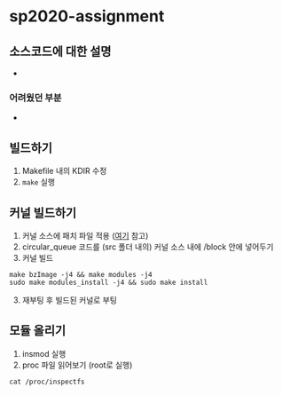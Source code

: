 # sp2020-assignment

## 소스코드에 대한 설명

-

### 어려웠던 부분

-

## 빌드하기

1. Makefile 내의 KDIR 수정
2. `make` 실행

## 커널 빌드하기

1. 커널 소스에 패치 파일 적용 ([여기](https://twpower.github.io/195-how-to-apply-patch-file) 참고)
2. circular_queue 코드를 (src 폴더 내의) 커널 소스 내에 /block 안에 넣어두기
3. 커널 빌드
```
make bzImage -j4 && make modules -j4
sudo make modules_install -j4 && sudo make install
```
3. 재부팅 후 빌드된 커널로 부팅

## 모듈 올리기

1. insmod 실행
2. proc 파일 읽어보기 (root로 실행)
```
cat /proc/inspectfs
```
